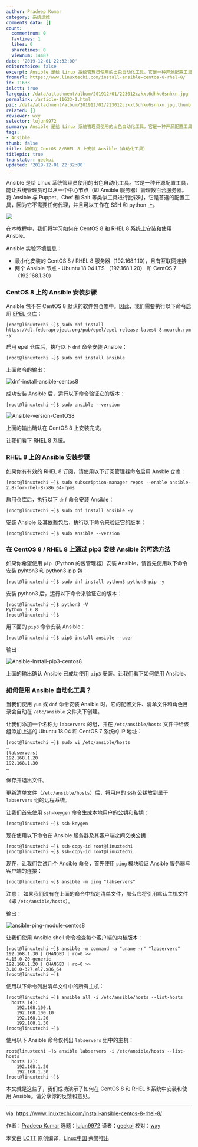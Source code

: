 ```yaml
---
author: Pradeep Kumar
category: 系统运维
comments_data: []
count:
  commentnum: 0
  favtimes: 1
  likes: 0
  sharetimes: 0
  viewnum: 14487
date: '2019-12-01 22:32:00'
editorchoice: false
excerpt: Ansible 是给 Linux 系统管理员使用的出色自动化工具。它是一种开源配置工具，能让系统管理员可以从一个中心节点（即 Ansible 服务器）管理数百台服务器。
fromurl: https://www.linuxtechi.com/install-ansible-centos-8-rhel-8/
id: 11633
islctt: true
largepic: /data/attachment/album/201912/01/223012czkxt6dhku6snhxn.jpg
permalink: /article-11633-1.html
pic: /data/attachment/album/201912/01/223012czkxt6dhku6snhxn.jpg.thumb.jpg
related: []
reviewer: wxy
selector: lujun9972
summary: Ansible 是给 Linux 系统管理员使用的出色自动化工具。它是一种开源配置工具，能让系统管理员可以从一个中心节点（即 Ansible 服务器）管理数百台服务器。
tags:
- Ansible
thumb: false
title: 如何在 CentOS 8/RHEL 8 上安装 Ansible（自动化工具）
titlepic: true
translator: geekpi
updated: '2019-12-01 22:32:00'
---
```


Ansible 是给 Linux 系统管理员使用的出色自动化工具。它是一种开源配置工具，能让系统管理员可以从一个中心节点（即 Ansible 服务器）管理数百台服务器。将 Ansible 与 Puppet、Chef 和 Salt 等类似工具进行比较时，它是首选的配置工具，因为它不需要任何代理，并且可以工作在 SSH 和 python 上。


![](/data/attachment/album/201912/01/223012czkxt6dhku6snhxn.jpg)


在本教程中，我们将学习如何在 CentOS 8 和 RHEL 8 系统上安装和使用 Ansble。


Ansible 实验环境信息：


* 最小化安装的 CentOS 8 / RHEL 8 服务器（192.168.1.10），且有互联网连接
* 两个 Ansible 节点 - Ubuntu 18.04 LTS （192.168.1.20） 和 CentOS 7 （192.168.1.30）


### CentOS 8 上的 Ansible 安装步骤


Ansible 包不在 CentOS 8 默认的软件包仓库中。因此，我们需要执行以下命令启用 [EPEL 仓库](http://www.linuxtechi.com/enable-epel-repo-centos8-rhel8-server/)：



```
[root@linuxtechi ~]$ sudo dnf install https://dl.fedoraproject.org/pub/epel/epel-release-latest-8.noarch.rpm -y
```

启用 epel 仓库后，执行以下 `dnf` 命令安装 Ansible：



```
[root@linuxtechi ~]$ sudo dnf install ansible
```

上面命令的输出：


![dnf-install-ansible-centos8](/data/attachment/album/201912/01/223311mst7fkd7zdzbal1k.png)


成功安装 Ansible 后，运行以下命令验证它的版本：



```
[root@linuxtechi ~]$ sudo ansible --version
```

![Ansible-version-CentOS8](/data/attachment/album/201912/01/223217dcl38elkc3sy8338.png)


上面的输出确认在 CentOS 8 上安装完成。


让我们看下 RHEL 8 系统。


### RHEL 8 上的 Ansible 安装步骤


如果你有有效的 RHEL 8 订阅，请使用以下订阅管理器命令启用 Ansble 仓库：



```
[root@linuxtechi ~]$ sudo subscription-manager repos --enable ansible-2.8-for-rhel-8-x86_64-rpms
```

启用仓库后，执行以下 `dnf` 命令安装 Ansible：



```
[root@linuxtechi ~]$ sudo dnf install ansible -y
```

安装 Ansible 及其依赖包后，执行以下命令来验证它的版本：



```
[root@linuxtechi ~]$ sudo ansible --version
```

### 在 CentOS 8 / RHEL 8 上通过 pip3 安装 Ansible 的可选方法


如果你希望使用 `pip`（Python 的包管理器）安装 Ansible，请首先使用以下命令安装 pyhton3 和 python3-pip 包：



```
[root@linuxtechi ~]$ sudo dnf install python3 python3-pip -y
```

安装 python3 后，运行以下命令来验证它的版本：



```
[root@linuxtechi ~]$ python3 -V
Python 3.6.8
[root@linuxtechi ~]$
```

用下面的 `pip3` 命令安装 Ansible：



```
[root@linuxtechi ~]$ pip3 install ansible --user
```

输出：


![Ansible-Install-pip3-centos8](/data/attachment/album/201912/01/223225qkdkahlad2wwihww.png)


上面的输出确认 Ansible 已成功使用 `pip3` 安装。让我们看下如何使用 Ansible。


### 如何使用 Ansible 自动化工具？


当我们使用 `yum` 或 `dnf` 命令安装 Ansible 时，它的配置文件、清单文件和角色目录会自动在 `/etc/ansible` 文件夹下创建。


让我们添加一个名称为 `labservers` 的组，并在 `/etc/ansible/hosts` 文件中给该组添加上述的 Ubuntu 18.04 和 CentOS 7 系统的 IP 地址：



```
[root@linuxtechi ~]$ sudo vi /etc/ansible/hosts
…
[labservers]
192.168.1.20
192.168.1.30
…
```

保存并退出文件。


更新清单文件（`/etc/ansible/hosts`）后，将用户的 ssh 公钥放到属于 `labservers` 组的远程系统。


让我们首先使用 `ssh-keygen` 命令生成本地用户的公钥和私钥：



```
[root@linuxtechi ~]$ ssh-keygen
```

现在使用以下命令在 Ansible 服务器及其客户端之间交换公钥：



```
[root@linuxtechi ~]$ ssh-copy-id root@linuxtechi
[root@linuxtechi ~]$ ssh-copy-id root@linuxtechi
```

现在，让我们尝试几个 Ansible 命令，首先使用 `ping` 模块验证 Ansible 服务器与客户端的连接：



```
[root@linuxtechi ~]$ ansible -m ping "labservers"
```

注意： 如果我们没有在上面的命令中指定清单文件，那么它将引用默认主机文件（即 `/etc/ansible/hosts`）。


输出：


![ansible-ping-module-centos8](/data/attachment/album/201912/01/223237o7i9j03gjim39emh.png)


让我们使用 Ansible shell 命令检查每个客户端的内核版本：



```
[root@linuxtechi ~]$ ansible -m command -a "uname -r" "labservers"
192.168.1.30 | CHANGED | rc=0 >>
4.15.0-20-generic
192.168.1.20 | CHANGED | rc=0 >>
3.10.0-327.el7.x86_64
[root@linuxtechi ~]$
```

使用以下命令列出清单文件中的所有主机：



```
[root@linuxtechi ~]$ ansible all -i /etc/ansible/hosts --list-hosts
  hosts (4):
    192.168.100.1
    192.168.100.10
    192.168.1.20
    192.168.1.30
[root@linuxtechi ~]$
```

使用以下 Ansible 命令仅列出 `labservers` 组中的主机：



```
root@linuxtechi ~]$ ansible labservers -i /etc/ansible/hosts --list-hosts
  hosts (2):
    192.168.1.20
    192.168.1.30
[root@linuxtechi ~]$
```

本文就是这些了，我们成功演示了如何在 CentOS 8 和 RHEL 8 系统中安装和使用 Ansible。请分享你的反馈和意见。




---


via: <https://www.linuxtechi.com/install-ansible-centos-8-rhel-8/>


作者：[Pradeep Kumar](https://www.linuxtechi.com/author/pradeep/) 选题：[lujun9972](https://github.com/lujun9972) 译者：[geekpi](https://github.com/geekpi) 校对：[wxy](https://github.com/wxy)


本文由 [LCTT](https://github.com/LCTT/TranslateProject) 原创编译，[Linux中国](https://linux.cn/) 荣誉推出